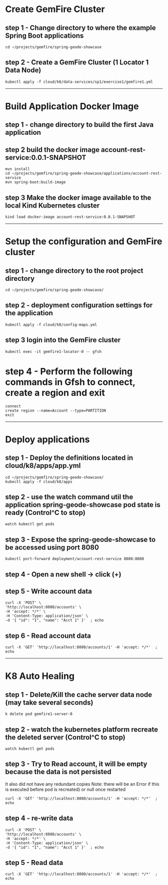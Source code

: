 
# Create GemFire Cluster

## step 1 - Change directory to where the example Spring Boot applications

```shell
cd ~/projects/gemfire/spring-geode-showcase
```

## step 2 - Create a GemFire Cluster (1 Locator 1 Data Node)

```shell
kubectl apply -f cloud/k8/data-services/sp1/exercise1/gemfire1.yml
```

--------------------------
# Build Application Docker Image

## step 1 - change directory to build the first Java application 


## step 2 build the docker image account-rest-service:0.0.1-SNAPSHOT

```shell
mvn install
cd ~/projects/gemfire/spring-geode-showcase/applications/account-rest-service
mvn spring-boot:build-image
```

## step 3 Make the docker image available to the local Kind Kubernetes cluster

```shell
kind load docker-image account-rest-service:0.0.1-SNAPSHOT
```

--------------------------
# Setup the configuration and GemFire cluster 

## step 1 - change directory to the root project directory

```shell
cd ~/projects/gemfire/spring-geode-showcase/
```

## step 2 - deployment configuration settings for the application

```shell
kubectl apply -f cloud/k8/config-maps.yml
```

## step 3 login into the GemFire cluster

```shell
kubectl exec -it gemfire1-locator-0 -- gfsh
```

# step 4 - Perform the following commands in Gfsh to connect, create a region and exit

```shell
connect
create region --name=Account --type=PARTITION
exit
```

--------------------------
# Deploy applications

## step 1 - Deploy the definitions located in cloud/k8/apps/app.yml

```shell
cd ~/projects/gemfire/spring-geode-showcase/
kubectl apply -f cloud/k8/apps
```

## step 2 - use the watch command util the application spring-geode-showcase pod state is ready   (Control^C to stop)

```shell
watch kubectl get pods
```

## step 3 - Expose the spring-geode-showcase to be accessed using port 8080

```shell
kubectl port-forward deployment/account-rest-service 8080:8080
```

## step 4 - Open a new shell -> click (+)

## step 5 - Write account data

```shell
curl -X 'POST' \
'http://localhost:8080/accounts' \
-H 'accept: */*' \
-H 'Content-Type: application/json' \
-d '{ "id": "1", "name": "Acct 1" }'  ; echo

```

## step 6 - Read account data

```shell
curl -X 'GET' 'http://localhost:8080/accounts/1' -H 'accept: */*'  ; echo
```


--------------------------
# K8 Auto Healing

## step 1 - Delete/Kill the cache server data node (may take several seconds)

```shell
k delete pod gemfire1-server-0
```

## step 2 - watch the kubernetes platform recreate the deleted server (Control^C to stop)

```shell
watch kubectl get pods
```


## step 3 - Try to Read account, it will be empty because the data is not persisted 

It also did not have any redundant copies
Note: there will be an Error if this is executed before pod is recreated) or null once restarted

```shell
curl -X 'GET' 'http://localhost:8080/accounts/1' -H 'accept: */*'  ; echo
```

## step 4 -  re-write data

```shell
curl -X 'POST' \
'http://localhost:8080/accounts' \
-H 'accept: */*' \
-H 'Content-Type: application/json' \
-d '{ "id": "1", "name": "Acct 1" }'  ; echo
```

## step 5 -  Read data

```shell
curl -X 'GET' 'http://localhost:8080/accounts/1' -H 'accept: */*'  ; echo
```

